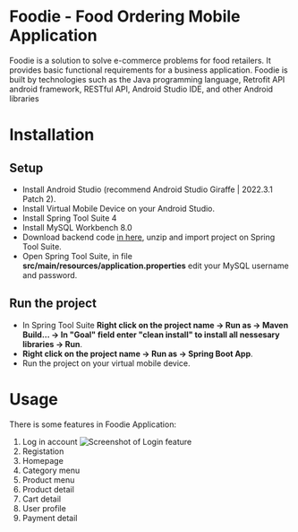 # Foodie - Food Ordering Mobile Application
Foodie is a solution to solve e-commerce problems for food retailers. It provides basic functional requirements for a business application. Foodie is built by technologies such as the Java programming language, Retrofit API android framework, RESTful API, Android Studio IDE, and other Android libraries 

# Installation
## Setup
+ Install Android Studio (recommend Android Studio Giraffe | 2022.3.1 Patch 2).
+ Install Virtual Mobile Device on your Android Studio.
+ Install Spring Tool Suite 4
+ Install MySQL Workbench 8.0
+ Download backend code [in here](https://github.com/LinhNguyenTien/foodie-backend), unzip and import project on Spring Tool Suite.
+ Open Spring Tool Suite, in file **src/main/resources/application.properties** edit your MySQL username and password.

## Run the project
+ In Spring Tool Suite **Right click on the project name -> Run as -> Maven Build... -> In "Goal" field enter "clean install" to install all nessesary libraries -> Run**.
+ **Right click on the project name -> Run as -> Spring Boot App**.
+ Run the project on your virtual mobile device.

# Usage
There is some features in Foodie Application:
1. Log in account
![Screenshot of Login feature](https://myoctocat.com/assets/images/base-octocat.svg)
2. Registation
3. Homepage
4. Category menu
5. Product menu
6. Product detail
7. Cart detail
8. User profile
9. Payment detail
